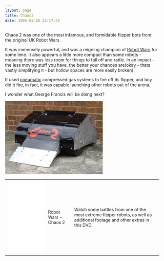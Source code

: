 ```yaml
---
layout: page
title: Chaos2
date: 2005-08-25 22:17:44
---
```

Chaos 2 was one of the most infamous, and formidable flipper bots from the original UK Robot Wars.

It was immensely powerful, and was a reigning champion of <a class="wiki" href="/wiki/robot_wars.html" title="The british robot smashing TV series.">Robot Wars</a> for some time. It also appears a little more compact than some robots - meaning there was less room for things to fall off and rattle.  In an impact - the less moving stuff you have, the better your chances are(okay - thats vastly simplifying it - but hollow spaces are more easily broken).

It used <a class="wiki" href="/wiki/pneumatic.html" title="Use of air to operate and power actuators">pneumatic</a> compressed gas systems to fire off its flipper, and boy did it fire, in fact, it was capable launching other robots out of the arena.

I wonder what George Francis will be doing next?

<img class="img-responsive" src="/galleries/gallery-1-common-images/20-chaos-2.jpg"/>

<table class="normal" id="fancytable_1"> <tr> 
<td><iframe style="width:120px;height:240px;" marginwidth="0" marginheight="0" scrolling="no" frameborder="0" src="//ws-eu.amazon-adsystem.com/widgets/q?ServiceVersion=20070822&OneJS=1&Operation=GetAdHtml&MarketPlace=GB&source=ss&ref=as_ss_li_til&ad_type=product_link&tracking_id=orionrobots-21&marketplace=amazon&region=GB&placement=B00006G9XY&asins=B00006G9XY&linkId=ebc2a2065efee034c00dfafdcf288752&show_border=true&link_opens_in_new_window=true"></iframe></td>
<td> Robot Wars - Chaos 2 </td> 
<td>Watch some battles from one of the most extreme flipper robots, as well as additional footage and other extras in this DVD.</td>
</tr></table>
